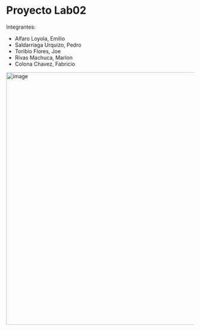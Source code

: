 # Proyecto Lab02
Integrantes:
- Alfaro Loyola, Emilio
- Saldarriaga Urquizo, Pedro
- Toribio Flores, Joe
- Rivas Machuca, Marlon
- Colona Chavez, Fabricio

<img width="1232" height="676" alt="image" src="https://github.com/user-attachments/assets/1f7658f0-3dac-45ef-8b89-e348f0aa70bd" />
